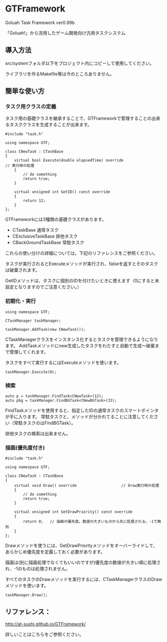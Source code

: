 # GTFramework
Goluah Task Framework ver0.99b

「Goluah!」から流用したゲーム開発向け汎用タスクシステム

## 導入方法
src/systemフォルダ以下をプロジェクト内にコピーして使用してください。

ライブラリを作るMakefile等は今のところありません。

## 簡単な使い方
### タスク用クラスの定義
タスク用の基礎クラスを継承することで、GTFrameworkで管理することの出来るタスククラスを生成することが出来ます。

    #include "task.h"
    
    using namespace GTF;
    
    class CNewTask : CTaskBase
    {
        virtual bool Execute(double elapsedTime) override					// 実行時の処理
        {
            // do something
            return true;
        }
        
        virtual unsigned int GetID() const override
        {
            return 12;
        }
    };
    
GTFrameworkには3種類の基礎クラスがあります。

* CTaskBase 通常タスク
* CExclusiveTaskBase 排他タスク
* CBackGroundTaskBase 常駐タスク

これらの使い分けの詳細については，下記のリファレンスをご参照ください。

タスクが実行されるとExecuteメソッドが実行され、falseを返すとそのタスクは破棄されます。

GetIDメソッドは、タスクに個別のIDを付けたいときに使えます（0にすると未設定となりますのでご注意ください。）

### 初期化・実行
    using namespace GTF;
    
    CTaskManager taskManager;
    
    taskManager.AddTask(new CNewTask());

CTaskManagerクラスをインスタンス化するとタスクを管理できるようになります。
AddTaskメソッドにnew生成したタスクをわたすと自動で生成～破棄まで管理してくれます。

タスクをすべて実行するにはExecuteメソッドを使います。

    taskManager.Execute(0);

### 検索
    auto p = taskManager.FindTask<CNewTask>(12);
    auto pbg = taskManager.FindBGTask<CNewBGTask>(33);

FindTaskメソッドを使用すると、指定したIDの通常タスクのスマートポインタが手に入ります。
常駐タスクと、メソッドが分かれてることに注意してください（常駐タスクのはFindBGTask）。

排他タスクの検索は出来ません。

### 描画(優先度付き)
    #include "task.h"
    
    using namespace GTF;
    
    class CNewTask : CTaskBase
    {
        virtual void Draw() override					// Draw実行時の処理
        {
            // do something
            return true;
        }
        
        virtual unsigned int GetDrawPriority() const override
        {
            return 0;	// 描画の優先度。数値の大きいものから先に処理される。-1で無効
        }
    };
    
Drawメソッドを使うには、GetDrawPriorityメソッドをオーバーライドして、
あらかじめ優先度を定義しておく必要があります。

描画は(別に描画処理でなくてもいいのですが)優先度の数値が大きい順に処理され、-1のものは処理されません。

すべてのタスクのDrawメソッドを実行するには、CTaskManagerクラスのDrawメソッドを使います。

    taskManager.Draw();

## リファレンス：
http://at-sushi.github.io/GTFramework/

詳しいことはこちらをご参照ください。

